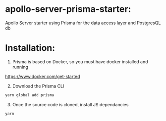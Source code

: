 # apollo-server-prisma-starter:
Apollo Server starter using Prisma for the data access layer and PostgresQL db

# Installation: 

1. Prisma is based on Docker, so you must have docker installed and running

  https://www.docker.com/get-started

2. Download the Prisma CLI

```sh
yarn global add prisma
```

3. Once the source code is cloned, install JS dependancies

```sh
yarn 
```
